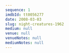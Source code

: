```yaml
---
sequence: 1
imdbId: tt0056277
date: 2008-03-03
slug: night-creatures-1962
medium: null
venue: null
venueNotes: null
mediumNotes: null
---
```


